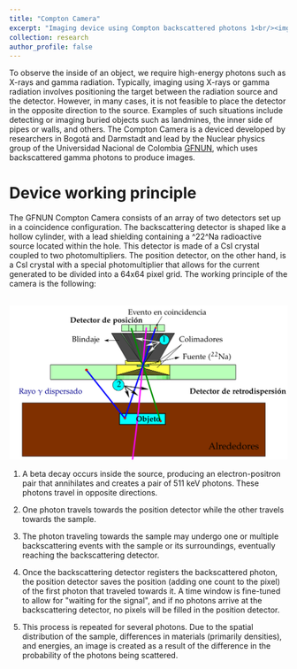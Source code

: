 ```yaml
---
title: "Compton Camera"
excerpt: "Imaging device using Compton backscattered photons 1<br/><img src='/images/research/g4.png'>"
collection: research
author_profile: false
---
```


To observe the inside of an object, we require high-energy photons such as X-rays and gamma radiation. Typically, imaging using X-rays or gamma radiation involves positioning the target between the radiation source and the detector. However, in many cases, it is not feasible to place the detector in the opposite direction to the source. Examples of such situations include detecting or imaging buried objects such as landmines, the inner side of pipes or walls, and others. The Compton Camera is a deviced developed by researchers in Bogotá and Darmstadt and lead by the Nuclear physics group of the Universidad Nacional de Colombia [GFNUN](http://gfnun.unal.edu.co), which uses backscattered gamma photons to produce images.


Device working principle
======
The GFNUN Compton Camera consists of an array of two detectors set up in a coincidence configuration. The backscattering detector is shaped like a hollow cylinder, with a lead shielding containing a ^22^Na radioactive source located within the hole. This detector is made of a CsI crystal coupled to two photomultipliers. The position detector, on the other hand, is a CsI crystal with a special photomultiplier that allows for the current generated to be divided into a 64x64 pixel grid. The working principle of the camera is the following:

<br/><img src='/images/research/compton/setup.png'>

1. A beta decay occurs inside the source, producing an electron-positron pair that annihilates and creates a pair of 511 keV photons. These photons travel in opposite directions.

2. One photon travels towards the position detector while the other travels towards the sample.

3. The photon traveling towards the sample may undergo one or multiple backscattering events with the sample or its surroundings, eventually reaching the backscattering detector.

4. Once the backscattering detector registers the backscattered photon, the position detector saves the position (adding one count to the pixel) of the first photon that traveled towards it. A time window is fine-tuned to allow for "waiting for the signal", and if no photons arrive at the backscattering detector, no pixels will be filled in the position detector.

5. This process is repeated for several photons. Due to the spatial distribution of the sample, differences in materials (primarily densities), and energies, an image is created as a result of the difference in the probability of the photons being scattered.
